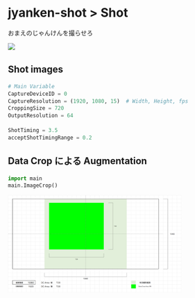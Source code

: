 # jyanken-shot > Shot

おまえのじゃんけんを撮らせろ

<img src="../asset/img2.jpg" width="400px">

## Shot images

```python
# Main Variable
CaptureDeviceID = 0
CaptureResolution = (1920, 1080, 15)  # Width, Height, fps
CroppingSize = 720
OutputResolution = 64

ShotTiming = 3.5
acceptShotTimingRange = 0.2
```

## Data Crop による Augmentation

```python
import main
main.ImageCrop()
```

<img src="../asset/image_resolution.png" width="400px">
